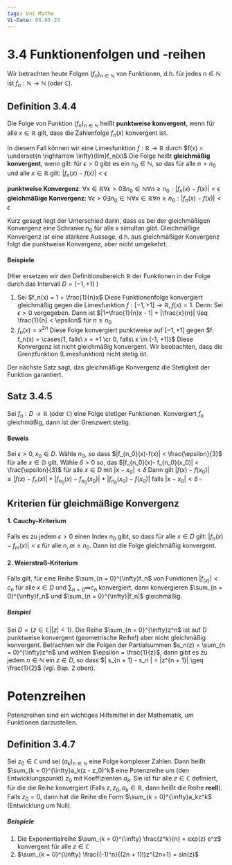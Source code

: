 ```yaml
---
tags: Uni Mathe
VL-Date: 05.05.23
---
```

# 3.4 Funktionenfolgen und -reihen
Wir betrachten heute Folgen $(f_n)_{n\in\mathbb{N}}$ von Funktionen, d.h. für jedes $n\in \mathbb{N}$ ist $f_n: \mathbb{N} \rightarrow \mathbb{N}$ (oder $\mathbb{C}$).

## Definition 3.4.4
Die Folge von Funktion $(f_n)_{n \in\mathbb{N}}$ heißt __punktweise konvergent__, wenn für alle $x \in \mathbb{R}$ gilt, dass die Zahlenfolge $f_n(x)$ konvergent ist.

In diesem Fall können wir eine Limesfunktion $f: \mathbb{R} \rightarrow \mathbb{R}$ durch $f(x) = \underset{n \rightarrow \infty}{lim}f_n(x)$
Die Folge heißt __gleichmäßig konvergent__, wenn gilt: für $\epsilon > 0$ gibt es ein $n_0 \in \mathbb{N}$, so das für alle $n > n_0$ und alle $x \in \mathbb{R}$ gilt: $|f_n(x) - f(x)| < \epsilon$

__punktweise Konvergenz__:
$\forall x \in \mathbb{R} \forall \epsilon > 0 \exists n_0 \in \mathbb{N} \forall n \geq n_0: |f_n(x) - f(x)| < \epsilon$
__gleichmäßige Konvergenz__:
$\forall \epsilon > 0 \exists n_0 \in \mathbb{N} \forall x \in \mathbb{R} \forall n \geq n_0: |f_n(x) - f(x)| < \epsilon$

Kurz gesagt liegt der Unterschied darin, dass es bei der gleichmäßigen Konvergenz eine Schranke $n_0$ für alle x simultan gibt. Gleichmäßige Konvergenz ist eine stärkere Aussage, d.h. aus gleichmäßiger Konvergenz folgt die punktweise Konvergenz, aber nicht umgekehrt.

#### Beispiele
(Hier ersetzen wir den Definitionsbereich $\mathbb{R}$ der Funktionen in der Folge durch das Intervall $D= [-1,+1]$ )
1. Sei $f_n(x) = 1 + \frac{1}{n}x$ Diese Funktionenfolge konvergiert gleichmäßig gegen die Limesfunktion $f: [-1, +1] \rightarrow \mathbb{R}, f(x) = 1$. Denn: Sei $\epsilon > 0$ vorgegeben. Dann ist $|1+\frac{1}{n}x - 1| = |\frac{x}{n}| \leq \frac{1}{n} < \epsilon$ für $n \geq n_0$
2. $f_n(x)=x^{2n}$ Diese Folge konvergiert punktweise auf $[-1, +1]$ gegen $f: f_n(x) = \cases{1, falls\ x = +1 \cr 0, falls\ x \in (-1, +1)}$ Diese Konvergenz ist nicht gleichmäßig konvergent. Wir beobachten, dass die Grenzfunktion (Limesfunktion) nicht stetig ist.

Der nächste Satz sagt, das gleichmäßige Konvergenz die Stetigkeit der Funktion garantiert.

## Satz 3.4.5
Sei $f_n: D \rightarrow \mathbb{R}$ (oder $\mathbb{C}$) eine Folge stetiger Funktionen. Konvergiert $f_n$ gleichmäßig, dann ist der Grenzwert stetig.
#### Beweis
Sei $\epsilon > 0, x_0 \in D$. Wähle $n_0$, so dass $|f_{n_0}(x)-f(x)| < \frac{\epsilon}{3}$ für alle $x \in \mathbb{D}$ gilt. Wähle $\delta > 0$ so, das $|f_{n_0}(x)- f_{n_0}(x_0)| < \frac{\epsilon}{3}$ für alle $x\in D$ mit $|x-x_0|<\delta$
Dann gilt $|f(x)-f(x_0)| \leq |f(x)-f_n(x)| + |f_{n_0}(x)-f_{n_0}(x_0)| + |f_{n_0}(x_0) - f(x_0)|$ falls $|x - x_0| < \delta$ $\square$

## Kriterien für gleichmäßige Konvergenz
#### 1. Cauchy-Kriterium
Falls es zu jedem $\epsilon > 0$ einen Index $n_0$ gibt, so dass für alle $x \in D$ gilt: $|f_n(x) - f_m(x)| < \epsilon$ für alle $n, m \geq n_0$.
Dann ist die Folge gleichmäßig konvergent.
#### 2. Weierstraß-Kriterium
Falls gilt, für eine Reihe $\sum_{n = 0}^{\infty}f_n$ von Funktionen $|f_(x)| < c_n$ für alle $x \in D$ und $\sum_{n = 0}{\infty}c_n$ konvergiert, dann konvergieren $\sum_{n = 0}^{\infty}f_n$ und $\sum_{n = 0}^{\infty}|f_n|$ gleichmäßig.
##### Beispiel
Sei $D = \{ z \in \mathbb{C} | |z| < 1 \}$. Die Reihe $\sum_{n = 0}^{\infty}z^n$ ist auf D punktweise konvergent (geometrische Reihe!) aber nicht gleichmäßig konvergent. Betrachten wir die Folgen der Partialsummen $s_n(z) = \sum_{n = 0}^{\infty}z^n$ und wählen $\epsilon = \frac{1}{z}$, dann gibt es zu jedem $n \in \mathbb{N}$ ein $z \in D$, so dass $| s_{n + 1} - s_n | = |z^{n + 1}| \geq \frac{1}{2}$ (vgl. Bsp. 2 oben).

# Potenzreihen
Potenzreihen sind ein wichtiges Hilfsmittel in der Mathematik, um Funktionen darzustellen.
## Definition 3.4.7
Sei $z_0 \in \mathbb{C}$ und sei $(a_k)_{n \in \mathbb{N}}$ eine Folge komplexer Zahlen. Dann heißt $\sum_{k = 0}^{\infty}a_k(z - z_0)^k$ eine Potenzreihe um (den Entwicklungspunkt) $z_0$ mit Koeffizienten $a_k$. Sie ist für alle $z \in \mathbb{C}$ definiert, für die die Reihe konvergiert (Falls $z, z_0, a_k \in \mathbb{R}$, dann heißt die Reihe __reell__).
Falls $z_0 = 0$, dann hat die Reihe die Form $\sum_{k = 0}^{\infty}a_kz^k$ (Entwicklung um Null).
##### Beispiele
1. Die Exponentialreihe $\sum_{k = 0}^{\infty} \frac{z^k}{n} = exp(z) e^z$ konvergent für alle $z \in \mathbb{C}$
2. $\sum_{k = 0}^{\infty} \frac{(-1)^n}{(2n + 1)!}z^{2n+1} = sin(z)$ 